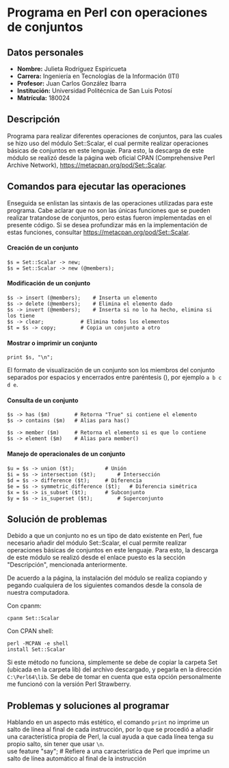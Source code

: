 # Programa en Perl con operaciones de conjuntos

## Datos personales
- **Nombre:**       Julieta Rodríguez Espiricueta  
- **Carrera:**      Ingeniería en Tecnologías de la Información (ITI)  
- **Profesor:**     Juan Carlos González Ibarra  
- **Institución:**	Universidad Politécnica de San Luis Potosí  
- **Matrícula:**    180024


## Descripción
Programa para realizar diferentes operaciones de conjuntos, para las cuales se hizo uso del módulo Set::Scalar, el cual permite realizar operaciones básicas de conjuntos 
en este lenguaje. Para esto, la descarga de este módulo se realizó desde la página web oficial CPAN (Comprehensive Perl Archive Network), https://metacpan.org/pod/Set::Scalar.    


## Comandos para ejecutar las operaciones
Enseguida se enlistan las sintaxis de las operaciones utilizadas para este programa. Cabe aclarar que no son las únicas funciones que se pueden realizar tratandose de conjuntos,
pero estas fueron implementadas en el presente código. Si se desea profundizar más en la implementación de estas funciones, consultar https://metacpan.org/pod/Set::Scalar.  

#### Creación de un conjunto
	$s = Set::Scalar -> new;
	$s = Set::Scalar -> new (@members);
  
#### Modificación de un conjunto
	$s -> insert (@members);	# Inserta un elemento
	$s -> delete (@members);	# Elimina el elemento dado
	$s -> invert (@members);	# Inserta si no lo ha hecho, elimina si los tiene
	$s -> clear;  			# Elimina todos los elementos
	$t = $s -> copy;		# Copia un conjunto a otro

#### Mostrar o imprimir un conjunto
	print $s, "\n";
El formato de visualización de un conjunto son los miembros del conjunto separados por espacios y encerrados entre paréntesis (), por ejemplo `a b c d e`.  

#### Consulta de un conjunto
	$s -> has ($m)        # Retorna "True" si contiene el elemento
	$s -> contains ($m)   # Alias para has()
	
	$s -> member ($m)     # Retorna el elemento si es que lo contiene
	$s -> element ($m)    # Alias para member()
  
#### Manejo de operacionales de un conjunto  
	$u = $s -> union ($t);			# Unión
	$i = $s -> intersection ($t);		# Intersección
	$d = $s -> difference ($t);		# Diferencia
	$e = $s -> symmetric_difference ($t);	# Diferencia simétrica
	$x = $s -> is_subset ($t);		# Subconjunto
	$y = $s -> is_superset ($t);		# Superconjunto


## Solución de problemas
Debido a que un conjunto no es un tipo de dato existente en Perl, fue necesario añadir del módulo Set::Scalar, el cual permite realizar operaciones básicas de conjuntos en 
este lenguaje. Para esto, la descarga de este módulo se realizó desde el enlace puesto es la sección "Descripción", mencionada anteriormente.

De acuerdo a la página, la instalación del módulo se realiza copiando y pegando cualquiera de los siguientes comandos desde la consola de nuestra computadora.  

Con cpanm:  
```
cpanm Set::Scalar
```  
Con CPAN shell:  
```
perl -MCPAN -e shell
install Set::Scalar
```  
Si este método no funciona, simplemente se debe de copiar la carpeta Set (ubicada en la carpeta lib) del archivo descargado, y pegarla en la dirección `C:\Perl64\lib`.
Se debe de tomar en cuenta que esta opción personalmente me funcionó con la versión Perl Strawberry.


## Problemas y soluciones al programar  
Hablando en un aspecto más estético, el comando `print` no imprime un salto de línea al final de cada instrucción, por lo que se procedió a añadir una característica propia
de Perl, la cual ayuda a que cada línea tenga su propio salto, sin tener que usar `\n`.  
	use feature "say";              #  Refiere a una característica de Perl que imprime un salto de línea automático al final de la instrucción  
